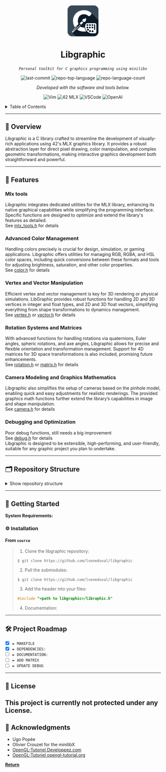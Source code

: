 <p align="center">
  <img src="./libgraphic.png" width="100" alt="project-logo">
</p>
<p align="center">
    <h1 align="center">Libgraphic</h1>
</p>
<p align="center">
    <em><code>Personal toolkit for C graphics programming using minilibx</code></em>
</p>
<p align="center">
	<img src="https://img.shields.io/github/last-commit/lvoneduval/libgraphic?style=for-the-badge&color=blue" alt="last-commit">
	<img src="https://img.shields.io/github/languages/top/lvoneduval/libgraphic?style=for-the-badge&logo=C" alt="repo-top-language">
	<img src="https://img.shields.io/github/languages/count/lvoneduval/libgraphic?style=for-the-badge&color=0080ff" alt="repo-language-count">
<p>
<p align="center">
		<em>Developed with the software and tools below.</em>
</p>
<p align="center">
	<img src="https://img.shields.io/badge/Vim-grey?style=for-the-badge&logo=Vim" alt="Vim">
	<img src="https://img.shields.io/badge/mlx%2042-%23Edeef1?style=for-the-badge&logo=42&logoColor=black" alt="42 MLX">
   	<img src="https://img.shields.io/badge/VS%20Code-%232b9eed?style=for-the-badge&logo=visualstudiocode&logoColor=%230d67a7" alt="VSCode">
	<img src="https://img.shields.io/badge/OpenAI-%2377a99c?style=for-the-badge&logo=OpenAI&logoColor=white" alt="OpenAI">
</p>

<!-- TABLE OF CONTENTS -->
<details>
  <summary>Table of Contents</summary>

- [📍 Overview](#-overview)
- [🧩 Features](#-features)
- [🗂️ Repository Structure](#️-repository-structure)
- [🚀 Getting Started](#-getting-started)
  - [⚙️ Installation](#️-installation)
- [🛠 Project Roadmap](#-project-roadmap)
- [📄 License](#-license)
- [👏 Acknowledgments](#-acknowledgments)
</details>
<hr>

## 📍 Overview

Libgraphic is a C library crafted to streamline the development of visually-rich applications using 42's MLX graphics library. It provides a robust abstraction layer for direct pixel drawing, color manipulation, and complex geometric transformations, making interactive graphics development both straightforward and powerful.

---

## 🧩 Features

### Mlx tools 
Libgraphic integrates dedicated utilities for the MLX library, enhancing its native graphical capabilities while simplifying the programming interface. Specific functions are designed to optimize and extend the library's features as detailed.  
See [mlx_tools.h](mlx_tools/includes/mlx_tools.h) for details  

### Advanced Color Management
   Handling colors precisely is crucial for design, simulation, or gaming applications. Libgraphic offers utilities for managing RGB, RGBA, and HSL color spaces, including quick conversions between these formats and tools for adjusting brightness, saturation, and other color properties.  
   See [color.h](color/includes/color.h) for details  

### Vertex and Vector Manipulation
   Efficient vertex and vector management is key for 3D rendering or physical simulations. LibGraphic provides robust functions for handling 2D and 3D vertices in integer and float types, and 2D and 3D float vectors, simplifying everything from shape transformations to dynamics management.   
   See [vertex.h](vertex/includes/vertex.h) or [vector.h](vector/includes/vector.h) for details  

### Rotation Systems and Matrices
   With advanced functions for handling rotations via quaternions, Euler angles, spheric rotations, and axe angles, Libgraphic allows for precise and flexible orientation and transformation management. Support for 4D matrices for 3D space transformations is also included, promising future enhancements.  
   See [rotation.h](rotation/includes/rotation.h) or [matrix.h](matrix/includes/matrix.h) for details 

### Camera Modeling and Graphics Mathematics
   Libgraphic also simplifies the setup of cameras based on the pinhole model, enabling quick and easy adjustments for realistic renderings. The provided graphics math functions further extend the library’s capabilities in image and shape manipulation.  
   See [camera.h](camera/includes/camera.h) for details   

### Debugging and Optimization
   Poor debug functions, still needs a big improvement  
   See [debug.h](debug/includes/debug.h) for details  
Libgraphic is designed to be extensible, high-performing, and user-friendly, suitable for any graphic project you plan to undertake.

---

## 🗂️ Repository Structure
<details>
  <summary>Show repository structure </summary>

```plaintext
└── README.md
└── camera/
    ├── includes/
    │   └── camera.h
    └── sources/
        ├── ft_cam_new.c
        ├── ft_cam_init.c
        ├── ft_cam_lookat.c
        └── ft_view_mat4.c
└── color/
    ├── colorhsl/
    │   ├── includes/
    │   │   └── colorhsl.h
    │   └── sources/
    │       ├── ft_hsl_new.c
    │       ├── ft_hsl_default.c
    │       ├── ft_hsl_from_rgba.c
    │       ├── ft_hsl_add.c
    │       ├── ft_hsl_sub.c
    │       └── ft_hsl_lerp.c
    ├── colorrgb/
    │   ├── includes/
    │   │   └── colorrgb.h
    │   └── sources/
    │       ├── ft_rgb_new.c
    │       ├── ft_rgb_default.c
    │       ├── ft_rgb_from_i.c
    │       ├── ft_rgb_to_i.c
    │       └── ft_rgb_lerp.c
    ├── colorrgba/
    │   ├── includes/
    │   │   └── colorrgba.h
    │   └── sources/
    │       ├── ft_rgba_new.c
    │       ├── ft_rgba_default.c
    │       ├── ft_rgba_from_i.c
    │       ├── ft_rgba_from_hsl.c
    │       ├── ft_rgba_add.c
    │       ├── ft_rgba_sub.c
    │       └── ft_icolor_lerp.c
    └── includes/
	├── colorstruct.h
        └── color.h
└── debug/
    ├── includes/
    │   └── debug.h
    └── sources/
        ├── print_camera.c
        ├── print_matrix.c
        └── print_vector.c
└── graphic_math/
    ├── includes/
    │   └── g_math.h
    └── sources/
        ├── ft_orthoproj_mat4.c
        ├── ft_to_frange.c
        ├── ft_vieport_llc.c
        ├── ft_persproj_mat4.c
        ├── ft_vertex3f_proj.c
        └── ft_vieport_tlc.c
└── matrix/
    ├── includes/
    │	├── matrixstruct.h
    │   └── matrix.h
    ├── matrix2/
    │   ├── includes/
    │   └── sources/
    ├── matrix3/
    │   ├── includes/
    │   └── sources/
    ├── matrix4/
    │   ├── includes/
    │   │   └── matrix4.h
    │   └── sources/
    │       ├── ft_mat4_null.c
    │       ├── ft_mat4_identity.c
    │       ├── ft_mat4_from_aarot.c
    │       ├── ft_mat4_from_eulerrot.c
    │       ├── ft_mat4_from_quat.c
    │       ├── ft_mat4_from_sphrot.c
    │       ├── ft_mat4_mul.c
    │       ├── ft_mat4_premul_quat.c
    │       ├── ft_mat4_premul_norm_quat.c
    │       ├── ft_mat4_premul_vector3.c
    │       ├── ft_mat4_postmul_quat.c
    │       ├── ft_mat4_postmul_vector3.c
    │       ├── ft_mat4_scale_from_vector3.c
    │       └── ft_mat4_translate_from_vector3.c
    └── matrixX/
        ├── includes/
        └── sources/
└── mlx_tools/
    ├── includes/
    │   └── mlx_tools.h
    └── sources/
        ├── fast_line.c
        ├── mlx_bresenham.c
        ├── mlx_end.c
        ├── mlx_init.c
        └── pixel_to_img.c
└── rotation/
    ├── axeAngleRot/
    │   ├── includes/
    │   │   └── aarot.h
    │   └── sources/
    │       ├── ft_aarot_new.c
    │       ├── ft_aarot_from_eulerrot.c
    │       ├── ft_aarot_from_quat.c
    │       ├── ft_aarot_from_mat4.c
    │       ├── ft_aarot_from_sphrot.c
    │       └── ft_aarot_normalize.c
    ├── eulerRot/
    │   ├── includes/
    │   │   └── eulerrot.h
    │   └── sources/
    │       ├── ft_eulerrot_new.c
    │       ├── ft_eulerrot_from_aarot.c
    │       ├── ft_eulerrot_from_quat.c
    │       ├── ft_eulerrot_from_mat4.c
    │       ├── ft_eulerrot_from_sphrot.c
    │       ├── ft_eulerrot_add.c
    │       ├── ft_eulerrot_sub.c
    │       ├── ft_eulerrot_equal.c
    │       └── ft_eulerrot_lerp.c
    ├── quaternion/
    │   ├── includes/
    │   │   └── quaternion.h
    │   └── sources/
    │       ├── ft_quat_new.c
    │       ├── ft_quat_from_aarot.c
    │       ├── ft_quat_from_mat4.c
    │       ├── ft_quat_from_vector3.c
    │       ├── ft_quat_from_sphrot.c
    │       ├── ft_quat_add.c
    │       ├── ft_quat_sub.c
    │       ├── ft_quat_add_n.c
    │       ├── ft_quat_sub_n.c
    │       ├── ft_quat_mul.c
    │       ├── ft_quat_equal.c
    │       ├── ft_quat_opp.c
    │       ├── ft_quat_inv.c
    │       ├── ft_quat_scale.c
    │       ├── ft_quat_normalize.c
    │       ├── ft_quat_magn.c
    │       ├── ft_quat_crossprod.c
    │       ├── ft_quat_dotnormalize.c
    │       ├── ft_quat_dotprod.c
    │       ├── ft_quat_lerp.c
    │       ├── ft_quat_from_eulerrot.c
    │       └── ft_quat_slerp.c
    ├── sphericRot/
    │   ├── includes/
    │   │   └── sphrot.h
    │   └── sources/
    │       ├── ft_sphrot_from_aarot.c
    │       ├── ft_sphrot_from_eulerrot.c
    │       ├── ft_sphrot_from_quat.c
    │       └── ft_sphrot_from_mat4.c
    └─ includes/
       |── rotationstruct.h
       └── rotation.h
└── vector/
    ├── includes/
    │	├── vectorstruct.h
    │   └── vector.h
    ├── vector2/
    │   ├── includes/
    │   │   └── vector2.h
    │   └── sources/
    │       ├── ft_vector2_new.c
    │       ├── ft_vector2_add.c
    │       ├── ft_vector2_sub.c
    │       ├── ft_vector2_equal.c
    │       ├── ft_vector2_opp.c
    │       ├── ft_vector2_scale.c
    │       ├── ft_vector2_magn.c
    │       ├── ft_vector2_normalize.c
    │       ├── ft_vector2_det.c
    │       └── ft_vector2_dotprod.c
    └── vector3/
        ├── includes/
        │   └── vector3.h
        └── sourceGs/
            ├── ft_vector3_new.c
            ├── ft_vector3_null.c
            ├── ft_vector3_from_quat.c
            ├── ft_vector3_add.c
            ├── ft_vector3_sub.c
            ├── ft_vector3_opp.c
            ├── ft_vector3_scale.c
            ├── ft_vector3_equal.c
            ├── ft_vector3_magn.c
            ├── ft_vector3_crossprod.c
            ├── ft_vector3_dotprod.c
            └── ft_vector3_normalize.c
└── vertex/
    ├── includes/
    │	├── vertexstruct.h
    │   └── vertex.h
    ├── vertex2f/
    │   ├── includes/
    │   │   └── vertex2f.h
    │   └── sources/
    │       ├── ft_vertex2f_new.c
    │       ├── ft_vertex2f_null.c
    │       ├── ft_vertex2f_add.c
    │       ├── ft_vertex2f_sub.c
    │       ├── ft_vertex2f_mul.c
    │       ├── ft_vertex2f_div.c
    │       └── ft_vertex2f_opp.c
    ├── vertex2i/
    │   ├── includes/
    │   │   └── vertex2i.h
    │   └── sources/
    │       ├── ft_vertex2i_new.c
    │       ├── ft_vertex2i_null.c
    │       ├── ft_vertex2i_add.c
    │       ├── ft_vertex2i_sub.c
    │       ├── ft_vertex2i_mul.c
    │       ├── ft_vertex2i_div.c
    │       └── ft_vertex2i_opp.c
    ├── vertex3f/
    │   ├── includes/
    │   │   └── vertex3f.h
    │   └── sources/
    │       ├── ft_vertex3f_new.c
    │       ├── ft_vertex3f_null.c
    │       ├── ft_vertex3f_add.c
    │       ├── ft_vertex3f_sub.c
    │       ├── ft_vertex3f_mul.c
    │       ├── ft_vertex3f_div.c
    │       ├── ft_vertex3f_opp.c
    │       └── ft_vertex3f_from_vertex3i.c
    └── vertex3i/
        ├── includes/
        │   └── vertex3i.h
        └── sources/
            ├── ft_vertex3i_new.c
            ├── ft_vertex3i_null.c
            ├── ft_vertex3i_add.c
            ├── ft_vertex3i_sub.c
            ├── ft_vertex3i_mul.c
            ├── ft_vertex3i_div.c
            └── ft_vertex3i_opp.c
```
</details>

---

## 🚀 Getting Started

**System Requirements:**


### ⚙️ Installation

<h4>From <code>source</code></h4>

> 1. Clone the libgraphic repository:
>
> ```console
> $ git clone https://github.com/lvoneduval/libgraphic
> ```
>
> 2. Pull the submodules:
>
> ```console
> $ git clone https://github.com/lvoneduval/libgraphic
> ```
>
> 3. Add the header into your files:
>
> ```c
> #include "<path to libgraphic>/libraphic.h"
> ```
>
> 4. Documentation:
>

---

## 🛠 Project Roadmap

- [X] `► MAKEFILE`
- [X] `► DEPENDENCIES:`
- [ ] `► DOCUMENTATION:`
- [ ] `► ADD MATRIX` 
- [ ] `► UPDATE DEBUG`

---

## 📄 License

This project is currently not protected under any License.
---

## 👏 Acknowledgments

- Ugo Popée
- Olivier Crouzet for the minilibX
- [OpenGL-Tutoriel Developpez.com](https://jeux.developpez.com/tutoriels/OpenGL-ogldev/)
- [OpenGL-Tutoriel opengl-tutorial.org](https://www.opengl-tutorial.org)

[**Return**](#-overview)
